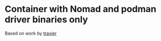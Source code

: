 # Container with Nomad and podman driver binaries only

Based on work by
[travier](https://github.com/travier/quay-containerfiles)
